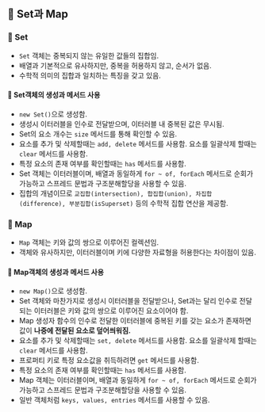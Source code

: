 ## 📌 Set과 Map

### 📌 Set

- `Set` 객체는 중복되지 않는 유일한 값들의 집합임.
- 배열과 기본적으로 유사하지만, 중복을 허용하지 않고, 순서가 없음.
- 수학적 의미의 집합과 일치하는 특징을 갖고 있음.

#### 📌 Set객체의 생성과 메서드 사용

- `new Set()`으로 생성함.
- 생성시 이터러블을 인수로 전달받으며, 이터러블 내 중복된 값은 무시됨.
- Set의 요소 개수는 `size` 메서드를 통해 확인할 수 있음.
- 요소를 추가 및 삭제할때는 `add, delete` 메서드를 사용함. 요소를 일괄삭제 할때는 `clear` 메서드를 사용함.
- 특정 요소의 존재 여부를 확인할때는 `has` 메서드를 사용함.
- Set 객체는 이터러블이며, 배열과 동일하게 `for ~ of, forEach` 메서드로 순회가 가능하고 스프레드 문법과 구조분해할당을 사용할 수 있음. 
- 집합의 개념이므로 `교집합(intersection), 합집합(union), 차집합(difference), 부분집합(isSuperset)` 등의 수학적 집합 연산을 제공함.

### 📌 Map

- `Map` 객체는 키와 값의 쌍으로 이루어진 컬렉션임.
- 객체와 유사하지만, 이터러블이며 키에 다양한 자료형을 허용한다는 차이점이 있음.

#### 📌 Map객체의 생성과 메서드 사용

- `new Map()`으로 생성함. 
- Set 객체와 마찬가지로 생성시 이터러블을 전달받으나, Set과는 달리 인수로 전달되는 이터러블은 키와 값의 쌍으로 이루어진 요소이어야 함.
- Map 생성자 함수의 인수로 전달한 이터러블에 중복된 키를 갖는 요소가 존재하면 값이 **나중에 전달된 요소로 덮어씌워짐.**
- 요소를 추가 및 삭제할때는 `set, delete` 메서드를 사용함. 요소를 일괄삭제 할때는 `clear` 메서드를 사용함.
- 프로퍼티 키로 특정 요소값을 취득하려면 `get` 메서드를 사용함. 
- 특정 요소의 존재 여부를 확인할때는 `has` 메서드를 사용함.
- Map 객체는 이터러블이며, 배열과 동일하게 `for ~ of, forEach` 메서드로 순회가 가능하고 스프레드 문법과 구조분해할당을 사용할 수 있음.
- 일반 객체처럼 `keys, values, entries` 메서드를 사용할 수 있음.